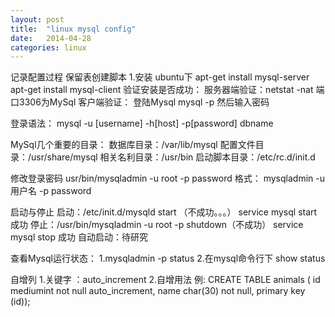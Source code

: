```yaml
---
layout: post
title:  "linux mysql config"
date:   2014-04-28
categories: linux
---
```


记录配置过程
保留表创建脚本
1.安装 ubuntu下
apt-get install mysql-server
apt-get install mysql-client
验证安装是否成功：
服务器端验证：netstat -nat
端口3306为MySql
客户端验证：
登陆Mysql mysql -p 然后输入密码

登录语法：
mysql -u [username] -h[host] -p[password] dbname

MySql几个重要的目录：
数据库目录：/var/lib/mysql
配置文件目录：/usr/share/mysql
相关名利目录：/usr/bin
启动脚本目录：/etc/rc.d/init.d

修改登录密码
usr/bin/mysqladmin -u root -p password 
格式： mysqladmin -u 用户名 -p password 

启动与停止
启动：/etc/init.d/mysqld start （不成功。。。）
service mysql start 成功
停止：/usr/bin/mysqladmin -u root -p shutdown（不成功）
service mysql stop 成功
自动启动：待研究

查看Mysql运行状态：
1.mysqladmin -p status
2.在mysql命令行下 show status

自增列
1.关键字 ：auto_increment
2.自增用法 
例: 
CREATE TABLE animals ( id mediumint not null auto_increment, 
name char(30) not null, 
primary key (id));














